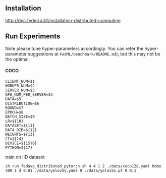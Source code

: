 ## Installation
http://doc.fedml.ai/#/installation-distributed-computing

## Run Experiments
Note please tune hyper-parameters accordingly. 
You can refer the hyper-parameter suggestions at `FedML/benchmark/README.md`), but this may not be the optimal.

#### COCO
```
CLIENT_NUM=$1
WORKER_NUM=$2
SERVER_NUM=$3
GPU_NUM_PER_SERVER=$4
DATA=$5
DISTRIBUTION=$6
ROUND=$7
EPOCH=$8
BATCH_SIZE=$9
LR=${10}
DATASET=${11}
DATA_DIR=${12}
WEIGHTS=${13}
CI=${14}
DEVICE=${15}6}
PYTHON=${17}

```
train on IID dataset
```
sh run_fedavg_distributed_pytorch.sh 4 4 1 2 ./data/coco128.yaml homo 300 1 4 0.01 ./data/yolov5s.yaml 0 ./data/yolov5s.pt 0 0,1
```
```






